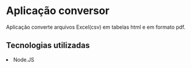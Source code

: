 # Aplicação conversor 
Aplicação converte arquivos Excel(csv) em tabelas html e em formato pdf.


## Tecnologias utilizadas
<li>Node.JS</li>
